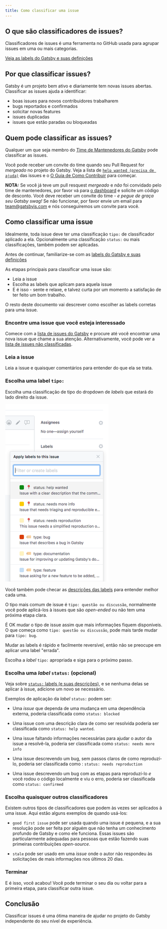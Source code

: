 ```yaml
---
title: Como classificar uma issue
---
```


## O que são classificadores de issues?

Classificadores de issues é uma ferramenta no GitHub usada para agrupar issues em uma ou mais categorias.

[Veja as labels do Gatsby e suas definições](https://github.com/gatsbyjs/gatsby/issues/labels)

## Por que classificar issues?

Gatsby é um projeto bem ativo e diariamente tem novas issues abertas. Classificar as issues ajuda a identificar:

- boas issues para novos contribuidores trabalharem
- bugs reportados e confirmados
- solicitar novas features
- issues duplicadas
- issues que estão paradas ou bloqueadas

## Quem pode classificar as issues?

Qualquer um que seja membro do [Time de Mantenedores do Gatsby](https://github.com/orgs/gatsbyjs/teams/maintainers) pode classificar as issues.

Você pode receber um convite do time quando seu Pull Request for _mergeado_ no projeto do Gatsby. Veja a lista de [`help wanted (precisa de ajuda)`](https://github.com/gatsbyjs/gatsby/labels/%F0%9F%93%8D%20status%3A%20help%20wanted) das issues e o [O Guia de Como Contribuir](/contributing/how-to-contribute/) para começar.

**NOTA:** Se você já teve um pull resquest _mergeado_ e _não_ foi convidado pelo time de mantenedores, por favor vá para [o dashboard](https://store.gatsbyjs.org/) e solicite um código de desconto. Você deve receber um convite do time - _e pegue de graça seu Gatsby swag!_ Se não funcionar, por favor envie um email para team@gatsbyjs.com e nós conseguiremos um convite para você.

## Como classificar uma issue

Idealmente, toda issue deve ter uma classificação `tipo:` de classificador aplicado a ela. Opcionalmente uma classificação `status:` ou mais classificações, também podem ser aplicadas.

Antes de continuar, familiarize-se com as [labels do Gatsby e suas definições](https://github.com/gatsbyjs/gatsby/issues/labels)

As etapas principais para classificar uma issue são:

- Leia a issue
- Escolha as labels que aplicam para aquela issue
- E é isso - sente e relaxe, e talvez curta por um momento a satisfação de ter feito um bom trabalho.

O resto deste documento vai descrever como escolher as labels corretas para uma issue.

### Encontre uma issue que você esteja interessado

Comece com a [lista de issues do Gatsby](https://github.com/gatsbyjs/gatsby/issues) e procure até você encontrar uma nova issue que chame a sua atenção. Alternativamente, você pode ver a [lista de issues não classificadas](https://github.com/gatsbyjs/gatsby/issues?q=is%3Aopen+is%3Aissue+no%3Alabel).

### Leia a issue

Leia a issue e quaisquer comentários para entender do que ela se trata.

### Escolha uma label `tipo:`

Escolha uma classificação de tipo do dropdown de _labels_ que estará do lado direito da issue.

![GitHub label dropdown](./images/github-label-list.png)

Você também pode checar as [descrições das labels](https://github.com/gatsbyjs/gatsby/issues/labels) para entender melhor cada uma.

O tipo mais comum de issue é `tipo: questão ou discussão`, normalmente você pode aplicá-los à issues que são _open-ended_ ou não tem uma próxima etapa clara.

É OK mudar o tipo de issue assim que mais informações fiquem disponíveis. O que começa como `tipo: questão ou discussão`, pode mais tarde mudar para `tipo: bug`.

Mudar as labels é rápido e facilmente reversível, então não se preocupe em aplicar uma label "errada".

Escolha a _label_ `tipo:` apropriada e siga para o próximo passo.

### Escolha uma _label_ `status:` (opcional)

Veja sobre [`status:` labels (e suas descrições)](https://github.com/gatsbyjs/gatsby/issues/labels), e se nenhuma delas se aplicar à issue, adicione um novo se necessário.

Exemplos de aplicação da _label_ `status:` podem ser:

- Uma _issue_ que dependa de uma mudança em uma dependência externa, poderia classificada como `status: blocked`

- Uma issue com uma descrição clara de como ser resolvida poderia ser classificada como `status: help wanted`.

- Uma issue faltando informações necessárias para ajudar o autor da issue a resolvê-la, poderia ser classificada como `status: needs more info`

- Uma issue descrevendo um bug, sem passos claros de como reproduzí-lo, poderia ser classificada como : `status: needs reproduction`

- Uma issue descrevendo um bug com as etapas para reproduzí-lo _e_ você rodou o código localmente e viu o erro, poderia ser classificada como `status: confirmed`

### Escolha quaisquer outros classificadores

Existem outros tipos de classificadores que podem às vezes ser aplicados à uma issue. Aqui estão alguns exemplos de quando usá-los:

- `good first issue` pode ser usada quando uma issue é pequena, e a sua resolução pode ser feita por alguém que não tenha um conhecimento profundo de Gatsby e como ele funciona. Essas issues são particularmente adequadas para pessoas que estão fazendo suas primeiras contribuições _open-source_.

- `stale` pode ser usado em uma _issue_ onde o autor não respondeu às solicitações de mais informações nos últimos 20 dias.

### Terminar

E é isso, você acabou! Você pode terminar o seu dia ou voltar para a primeira etapa, para classificar outra issue.

## Conclusão

Classificar issues é uma ótima maneira de ajudar no projeto do Gatsby independente do seu nível de experiência.
